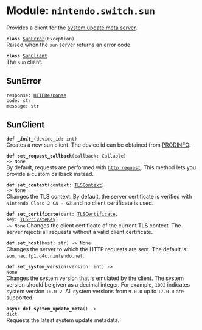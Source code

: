 
# Module: <code>nintendo.switch.sun</code>
Provides a client for the [system update meta server](https://github.com/kinnay/nintendo/wiki/Sun-Server).

<code>**class** [SunError](#sunerror)(Exception)</code><br>
<span class="docs">Raised when the `sun` server returns an error code.</span>

<code>**class** [SunClient](#sunclient)</code><br>
<span class="docs">The `sun` client.</span>

## SunError
<code>response: [HTTPResponse](https://anynet.readthedocs.io/en/latest/reference/http/#httpresponse)</code><br>
`code: str`<br>
`message: str`

## SunClient
<code>**def _\_init__**(device_id: int)</code><br>
<span class="docs">Creates a new sun client. The device id can be obtained from [PRODINFO](../switch.md).</span>

<code>**def set_request_callback**(callback: Callable) -> None</code><br>
<span class="docs">By default, requests are performed with [`http.request`](https://anynet.readthedocs.io/en/latest/reference/http). This method lets you provide a custom callback instead.</span>

<code>**def set_context**(context: [TLSContext](https://anynet.readthedocs.io/en/latest/reference/tls/#tlscontext)) -> None</code><br>
<span class="docs">Changes the TLS context. By default, the server certificate is verified with `Nintendo Class 2 CA - G3` and no client certificate is used.</span>

<code>**def set_certificate**(cert: [TLSCertificate](https://anynet.readthedocs.io/en/latest/reference/tls/#tlscertificate), key: [TLSPrivateKey](https://anynet.readthedocs.io/en/latest/reference/tls/#tlsprivatekey)) -> None</code>
<span class="docs">Changes the client certificate of the current TLS context. The server rejects all requests without a valid client certificate.</span>

<code>**def set_host**(host: str) -> None</code><br>
<span class="docs">Changes the server to which the HTTP requests are sent. The default is: `sun.hac.lp1.d4c.nintendo.net`.
</span>

<code>**def set_system_version**(version: int) -> None</code></br>
<span class="docs">Changes the system version that is emulated by the client. The system version should be given as a decimal integer. For example, `1002` indicates system version `10.0.2`. All system versions from `9.0.0` up to `17.0.0` are supported.</span>

<code>**async def system_update_meta**() -> dict</code><br>
<span class="docs">Requests the latest system update metadata.</span>

